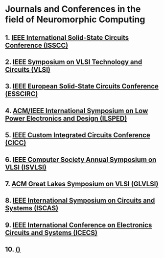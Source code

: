 # Journals and Conferences in the field of Neuromorphic Computing
## 1. [IEEE International Solid-State Circuits Conference (ISSCC)](https://www.isscc.org/)
## 2. [IEEE Symposium on VLSI Technology and Circuits (VLSI)](https://www.vlsisymposium.org/)
## 3. [IEEE European Solid-State Circuits Conference (ESSCIRC)](https://www.esscirc-essderc2023.org/)
## 4. [ACM/IEEE International Symposium on Low Power Electronics and Design (ILSPED)](https://www.islped.org/)
## 5. [IEEE Custom Integrated Circuits Conference (CICC)](https://www.ieee-cicc.org/)
## 6. [IEEE Computer Society Annual Symposium on VLSI (ISVLSI)](https://www.ufrgs.br/isvlsi2023/index.php)
## 7. [ACM Great Lakes Symposium on VLSI (GLVLSI)](https://www.glsvlsi.org/index.html)
## 8. [IEEE International Symposium on Circuits and Systems (ISCAS)](https://ieee-cas.org/event/conference/2023-ieee-international-symposium-circuits-and-systems#:~:text=The%20IEEE%20International%20Symposium%20on,implementation%20of%20circuits%20and%20systems.)
## 9. [IEEE International Conference on Electronics Circuits and Systems (ICECS)](https://ieee-cas.org/event/conference/2023-ieee-30th-international-conference-electronics-circuits-and-systems)
## 10. [()]()
